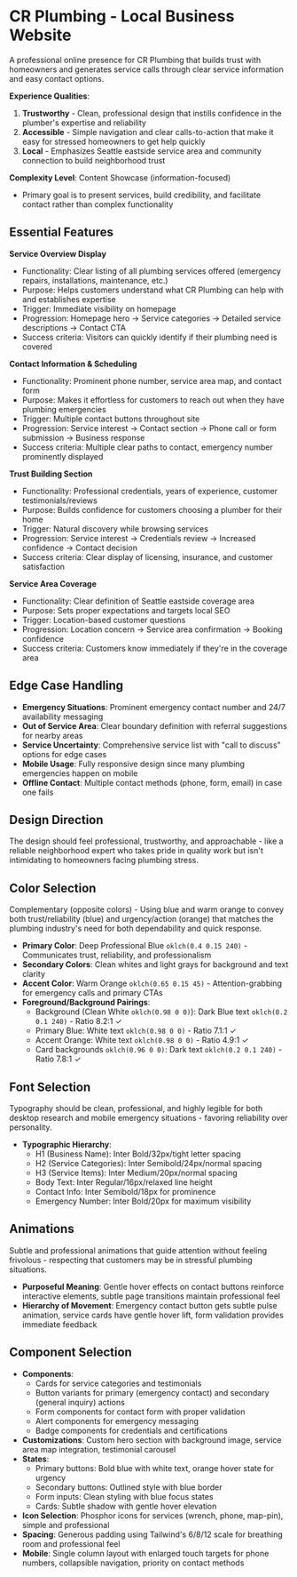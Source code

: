 # CR Plumbing - Local Business Website

A professional online presence for CR Plumbing that builds trust with homeowners and generates service calls through clear service information and easy contact options.

**Experience Qualities**:
1. **Trustworthy** - Clean, professional design that instills confidence in the plumber's expertise and reliability
2. **Accessible** - Simple navigation and clear calls-to-action that make it easy for stressed homeowners to get help quickly
3. **Local** - Emphasizes Seattle eastside service area and community connection to build neighborhood trust

**Complexity Level**: Content Showcase (information-focused)
- Primary goal is to present services, build credibility, and facilitate contact rather than complex functionality

## Essential Features

**Service Overview Display**
- Functionality: Clear listing of all plumbing services offered (emergency repairs, installations, maintenance, etc.)
- Purpose: Helps customers understand what CR Plumbing can help with and establishes expertise
- Trigger: Immediate visibility on homepage
- Progression: Homepage hero → Service categories → Detailed service descriptions → Contact CTA
- Success criteria: Visitors can quickly identify if their plumbing need is covered

**Contact Information & Scheduling**
- Functionality: Prominent phone number, service area map, and contact form
- Purpose: Makes it effortless for customers to reach out when they have plumbing emergencies
- Trigger: Multiple contact buttons throughout site
- Progression: Service interest → Contact section → Phone call or form submission → Business response
- Success criteria: Multiple clear paths to contact, emergency number prominently displayed

**Trust Building Section**
- Functionality: Professional credentials, years of experience, customer testimonials/reviews
- Purpose: Builds confidence for customers choosing a plumber for their home
- Trigger: Natural discovery while browsing services
- Progression: Service interest → Credentials review → Increased confidence → Contact decision
- Success criteria: Clear display of licensing, insurance, and customer satisfaction

**Service Area Coverage**
- Functionality: Clear definition of Seattle eastside coverage area
- Purpose: Sets proper expectations and targets local SEO
- Trigger: Location-based customer questions
- Progression: Location concern → Service area confirmation → Booking confidence
- Success criteria: Customers know immediately if they're in the coverage area

## Edge Case Handling

- **Emergency Situations**: Prominent emergency contact number and 24/7 availability messaging
- **Out of Service Area**: Clear boundary definition with referral suggestions for nearby areas
- **Service Uncertainty**: Comprehensive service list with "call to discuss" options for edge cases
- **Mobile Usage**: Fully responsive design since many plumbing emergencies happen on mobile
- **Offline Contact**: Multiple contact methods (phone, form, email) in case one fails

## Design Direction

The design should feel professional, trustworthy, and approachable - like a reliable neighborhood expert who takes pride in quality work but isn't intimidating to homeowners facing plumbing stress.

## Color Selection

Complementary (opposite colors) - Using blue and warm orange to convey both trust/reliability (blue) and urgency/action (orange) that matches the plumbing industry's need for both dependability and quick response.

- **Primary Color**: Deep Professional Blue `oklch(0.4 0.15 240)` - Communicates trust, reliability, and professionalism
- **Secondary Colors**: Clean whites and light grays for background and text clarity
- **Accent Color**: Warm Orange `oklch(0.65 0.15 45)` - Attention-grabbing for emergency calls and primary CTAs
- **Foreground/Background Pairings**: 
  - Background (Clean White `oklch(0.98 0 0)`): Dark Blue text `oklch(0.2 0.1 240)` - Ratio 8.2:1 ✓
  - Primary Blue: White text `oklch(0.98 0 0)` - Ratio 7.1:1 ✓
  - Accent Orange: White text `oklch(0.98 0 0)` - Ratio 4.9:1 ✓
  - Card backgrounds `oklch(0.96 0 0)`: Dark text `oklch(0.2 0.1 240)` - Ratio 7.8:1 ✓

## Font Selection

Typography should be clean, professional, and highly legible for both desktop research and mobile emergency situations - favoring reliability over personality.

- **Typographic Hierarchy**:
  - H1 (Business Name): Inter Bold/32px/tight letter spacing
  - H2 (Service Categories): Inter Semibold/24px/normal spacing  
  - H3 (Service Items): Inter Medium/20px/normal spacing
  - Body Text: Inter Regular/16px/relaxed line height
  - Contact Info: Inter Semibold/18px for prominence
  - Emergency Number: Inter Bold/20px for maximum visibility

## Animations

Subtle and professional animations that guide attention without feeling frivolous - respecting that customers may be in stressful plumbing situations.

- **Purposeful Meaning**: Gentle hover effects on contact buttons reinforce interactive elements, subtle page transitions maintain professional feel
- **Hierarchy of Movement**: Emergency contact button gets subtle pulse animation, service cards have gentle hover lift, form validation provides immediate feedback

## Component Selection

- **Components**: 
  - Cards for service categories and testimonials
  - Button variants for primary (emergency contact) and secondary (general inquiry) actions
  - Form components for contact form with proper validation
  - Alert components for emergency messaging
  - Badge components for credentials and certifications
- **Customizations**: Custom hero section with background image, service area map integration, testimonial carousel
- **States**: 
  - Primary buttons: Bold blue with white text, orange hover state for urgency
  - Secondary buttons: Outlined style with blue border
  - Form inputs: Clean styling with blue focus states
  - Cards: Subtle shadow with gentle hover elevation
- **Icon Selection**: Phosphor icons for services (wrench, phone, map-pin), simple and professional
- **Spacing**: Generous padding using Tailwind's 6/8/12 scale for breathing room and professional feel
- **Mobile**: Single column layout with enlarged touch targets for phone numbers, collapsible navigation, priority on contact methods
